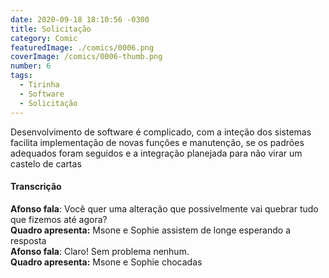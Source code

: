 ```yaml
---
date: 2020-09-18 18:10:56 -0300
title: Solicitação
category: Comic
featuredImage: ./comics/0006.png
coverImage: /comics/0006-thumb.png
number: 6
tags:
  - Tirinha
  - Software
  - Solicitação
---
```


Desenvolvimento de software é complicado, com a inteção dos sistemas facilita implementação de novas funções e manutenção, se os padrões adequados foram seguidos e a integração planejada para não virar um castelo de cartas

#### Transcrição

**Afonso fala**: Você quer uma alteração que possivelmente vai quebrar tudo que fizemos até agora?  
**Quadro apresenta:** Msone e Sophie assistem de longe esperando a resposta  
**Afonso fala**: Claro! Sem problema nenhum.  
**Quadro apresenta:** Msone e Sophie chocadas  
